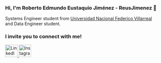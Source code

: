 ### Hi, I'm Roberto Edmundo Eustaquio Jiménez - ReusJimenez 👋

Systems Engineer student from [Universidad Nacional Federico Villarreal](https://www.unfv.edu.pe/) and Data Engineer student.

<!--
My life purpose is about to...

**ReusJimenez/ReusJimenez** is a ✨ _special_ ✨ repository because its `README.md` (this file) appears on your GitHub profile.

Here are some ideas to get you started:

- 🔭 I’m currently working on ...
- 🌱 I’m currently learning ...
- 👯 I’m looking to collaborate on ...
- 🤔 I’m looking for help with ...
- 💬 Ask me about ...
- 📫 How to reach me: ...
- 😄 Pronouns: ...
- ⚡ Fun fact: ...
-->
### I invite you to connect with me!
<a href="https://www.linkedin.com/in/roberto-eustaquio-jim%C3%A9nez-661303249/" target="_blank" rel="nofollow">
    <img src="https://user-images.githubusercontent.com/64377961/171752276-9ee0d0b7-e6b9-4790-9b66-a51cff145566.png" alt="LinkedIn" width="40px" height="40px" />
</a>
<a href="https://www.instagram.com/reus_jimenez/" target="_blank" rel="nofollow">
    <img src="https://user-images.githubusercontent.com/64377961/171752270-01eb1246-3961-4055-8053-2a9786f8cc66.png" alt="Instagram" width="40px" height="40px" />
</a>
<!--
<a href="https://x.com/Reus_Jimenez02" target="_blank" rel="nofollow">
    <img src="" alt="Twitter" width="30px" height="30px" />
</a>
-->
